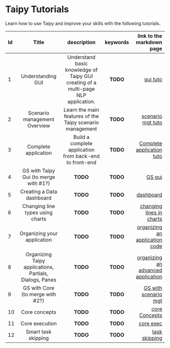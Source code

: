 # Taipy Tutorials

Learn how to use Taipy and improve your skills with the following tutorials.

| Id  |                          Title                          |                                    description                                    |  keywords  |                                                                                         link to the markdown page | 
|:----|:-------------------------------------------------------:|:---------------------------------------------------------------------------------:|:----------:|-----------------------------------------------------------------------------------------------------------------:|
| 1   |                    Understanding GUI                    | Understand basic knowledge of Taipy GUI creating of a multi-page NLP application. |  **TODO**  |                                                                          [gui tuto](./understanding_gui/index.md) |
| 2   |              Scenario management Overview               |             Learn the main features of the Taipy scenario management              |  **TODO**  |                                                      [scenario mgt tuto](./scenario_management_overview/index.md) |
| 3   |                  Complete application                   |              Build a complete application from back-end to front-end              |  **TODO**  |                                                      [Complete application tuto](./complete_application/index.md) |
| 4   |          GS with Taipy Gui (to merge with #1?)          |                                     **TODO**                                      |  **TODO**  |                                            [GS gui](https://www.taipy.io/project/getting-started-with-taipy-gui/) |
| 5   |                Creating a Data dashboard                |                                     **TODO**                                      |  **TODO**  |                                              [dashboard](https://www.taipy.io/project/creating-a-data-dashboard/) |
| 6   |            Changing line types using charts             |                                     **TODO**                                      |  **TODO**  |                  [changing lines in charts](https://www.taipy.io/project/changing-line-types-using-taipy-charts/) |
| 7   |               Organizing your application               |                                     **TODO**                                      |  **TODO**  |                      [organizing an application code](https://www.taipy.io/project/organizing-your-applications/) |
| 8   | Organizing Taipy applications, Partials, Dialogs, Panes |                                     **TODO**                                      |  **TODO**  | [organizing an advanced application](https://www.taipy.io/project/organizing-taipy-application-partials-dialogs/) |
| 9   |            GS with Core (to merge with #2?)             |                                     **TODO**                                      |  **TODO**  |                             [GS with scenario mgt](https://www.taipy.io/project/getting-started-with-taipy-core/) |
| 10  |                      Core concepts                      |                                     **TODO**                                      |  **TODO**  |                                                [core Concepts](https://www.taipy.io/project/taipy-core-concepts/) |
| 11  |                     Core execution                      |                                     **TODO**                                      |  **TODO**  |                                                   [core exec](https://www.taipy.io/project/taipy-core-execution/) |
| 12  |                   Smart task skipping                   |                                     **TODO**                                      |  **TODO**  |                                                [task skipping](https://www.taipy.io/project/smart-task-skipping/) |
 
